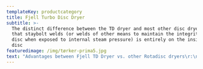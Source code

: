 ```yaml
---
templateKey: productcategory
title: Fjell Turbo Disc Dryer
subtitle: >-
  The distinct difference between the TD dryer and most other disc dryers is
  that staybolt welds (or welds of other means to maintain the integrity of the
  disc when exposed to internal steam pressure) is entirely on the inside of the
  disc
featuredimage: /img/tørker-prima5.jpg
text: "Advantages between Fjell TD Dryer vs. other Rotadisc dryers\r:\n\nForged claws can be welded with high precision in flat position using robots. \r\n\nWelds can be inspected with NDT before assembly. \r\n\nWelds are not exposed to the material to be dried, thereby risk for stress corrosion cracking is eliminated. \r\n\nWelds do not seal between pressurised and non-pressurised side. Thereby risk for steam leakage is eliminated. \r\n\nClaws act as reinforcement beams in radial direction, thereby increasing the lateral bending strength of the discs, which reduces the risk for leakages in foot welds between discs (big problem with Rotadisc). \r\n\nSmooth disc surface secures efficient self-cleaning and maximum heat transfer."
---
```


